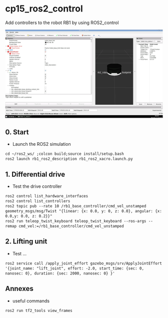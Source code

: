 # cp15_ros2_control
Add controllers to the robot RB1 by using ROS2_control

![description: robot_rb1](pictures/robot_rb1.png)

## 0. Start
+ Launch the ROS2 simulation
```
cd ~/ros2_ws/ ;colcon build;source install/setup.bash
ros2 launch rb1_ros2_description rb1_ros2_xacro.launch.py
```

## 1. Differential drive
+ Test the drive controller  
```
ros2 control list_hardware_interfaces
ros2 control list_controllers
ros2 topic pub --rate 10 /rb1_base_controller/cmd_vel_unstamped geometry_msgs/msg/Twist "{linear: {x: 0.0, y: 0, z: 0.0}, angular: {x: 0.0,y: 0.0, z: 0.2}}"
ros2 run teleop_twist_keyboard teleop_twist_keyboard --ros-args --remap cmd_vel:=/rb1_base_controller/cmd_vel_unstamped
```

## 2. Lifting unit
+ Test ...
```
ros2 service call /apply_joint_effort gazebo_msgs/srv/ApplyJointEffort '{joint_name: "lift_joint", effort: -2.0, start_time: {sec: 0, nanosec: 0}, duration: {sec: 2000, nanosec: 0} }'
```

## Annexes 
+ useful commands
```
ros2 run tf2_tools view_frames
```
